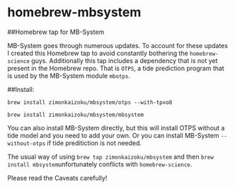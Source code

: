 # homebrew-mbsystem
##Homebrew tap for MB-System

MB-System goes through numerous updates. To account for these updates I created this Homebrew tap to avoid constantly bothering the `homebrew-science` guys. Additionally this tap includes a dependency that is not yet present in the Homebrew repo.
That is `OTPS`, a tide prediction program that is used by the MB-System module `mbotps`.


##Install:

`brew install zimonkaizoku/mbsystem/otps --with-tpxo8`

`brew install zimonkaizoku/mbsystem/mbsystem`

You can also install MB-System directly, but this will install OTPS without a tide model and you need to add your own. Or you can install MB-System `--without-otps` if tide preditiction is not needed.

The usual way of using `brew tap zimonkaizoku/mbsystem` and then `brew install mbsystem`unfortunately conflicts with `homebrew-science`.

Please read the Caveats carefully!
